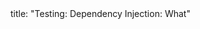 <frontmatter>
title: "Testing: Dependency Injection: What"
</frontmatter>

<include src="navbar.md" boilerplate />

<include src="unit-inPage-asFlat.md" boilerplate />